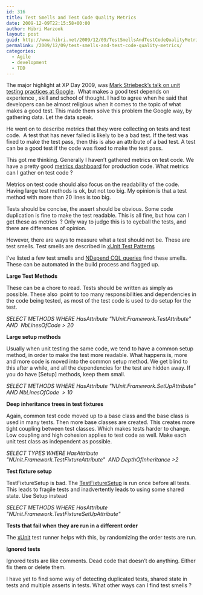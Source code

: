 ```yaml
---
id: 316
title: Test Smells and Test Code Quality Metrics
date: 2009-12-09T22:15:58+00:00
author: Hibri Marzook
layout: post
guid: http://www.hibri.net/2009/12/09/TestSmellsAndTestCodeQualityMetrics.aspx
permalink: /2009/12/09/test-smells-and-test-code-quality-metrics/
categories:
  - Agile
  - development
  - TDD
---
```

The major highlight at XP Day 2009, was <a href="http://gojko.net/2009/12/07/improving-testing-practices-at-google/" target="_blank">Mark Striebeck’s talk on unit testing practices at Google</a>.&#160; What makes a good test depends on experience , skill and school of thought. I had to agree when he said that developers can be almost religious when it comes to the topic of what makes a good test. This made them solve this problem the Google way, by gathering data. Let the data speak. 

He went on to describe metrics that they were collecting on tests and test code.&#160; A test that has never failed is likely to be a bad test. If the test was fixed to make the test pass, then this is also an attribute of a bad test. A test can be a good test if the code was fixed to make the test pass.

This got me thinking. Generally I haven’t gathered metrics on test code. We have a pretty good <a href="http://blog.robbowley.net/2009/10/28/visualising-the-internal-quality-of-software-part-1/" target="_blank">metrics dashboard</a> for production code. What metrics can I gather on test code ? 

Metrics on test code should also focus on the readability of the code. Having large test methods is ok, but not too big. My opinion is that a test method with more than 20 lines is too big. 

Tests should be concise, the assert should be obvious. Some code duplication is fine to make the test readable. This is all fine, but how can I get these as metrics&#160; ? Only way to judge this is to eyeball the tests, and there are differences of opinion. 

However, there are ways to measure what a test should not be. These are test smells. Test smells are described in <a href="http://www.amazon.co.uk/gp/product/0131495054?ie=UTF8&tag=hibrinet-21&linkCode=as2&camp=1634&creative=19450&creativeASIN=0131495054" target="_blank">xUnit Test Patterns</a>

I’ve listed a few test smells and <a href="http://www.ndepend.com/Metrics.aspx" target="_blank">NDepend CQL queries</a> find these smells. These can be automated in the build process and flagged up.

**Large Test Methods**

These can be a chore to read. Tests should be written as simply as possible. These also&#160; point to too many responsibilities and dependencies in the code being tested, as most of the test code is used to do setup for the test.

_SELECT METHODS WHERE HasAttribute "NUnit.Framework.TestAttribute" AND&#160; NbLinesOfCode > 20_

**Large setup methods**

Usually when unit testing the same code, we tend to have a common setup method, in order to make the test more readable. What happens is, more and more code is moved into the common setup method. We get blind to this after a while, and all the dependencies for the test are hidden away. If you do have [Setup] methods, keep them small.

_SELECT METHODS WHERE HasAttribute "NUnit.Framework.SetUpAttribute" AND NbLinesOfCode&#160; > 10_

**Deep inheritance trees in test fixtures**

Again, common test code moved up to a base class and the base class is used in many tests. Then more base classes are created. This creates more tight coupling between test classes. Which makes tests harder to change. Low coupling and high cohesion applies to test code as well. Make each unit test class as independent as possible.

_SELECT TYPES WHERE HasAttribute "NUnit.Framework.TestFixtureAttribute"&#160; AND DepthOfInheritance >2_

**Test fixture setup**

TestFixtureSetup is bad. The <a href="http://www.nunit.org/index.php?p=fixtureSetup&r=2.2.10" target="_blank">TestFixtureSetup</a> is run once before all tests. This leads to fragile tests and inadvertently leads to using some shared state. Use Setup instead

_SELECT METHODS WHERE HasAttribute "NUnit.Framework.TestFixtureSetUpAttribute"_ 

**Tests that fail when they are run in a different order**

The <a href="http://xunit.codeplex.com/wikipage?title=Comparisons&referringTitle=Home" target="_blank">xUnit</a> test runner helps with this, by randomizing the order tests are run.

**Ignored tests**

Ignored tests are like comments. Dead code that doesn’t do anything. Either fix them or delete them.

I have yet to find some way of detecting duplicated tests, shared state in tests and multiple asserts in tests. What other ways can I find test smells ?